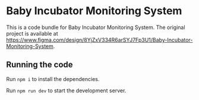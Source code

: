 
  # Baby Incubator Monitoring System

  This is a code bundle for Baby Incubator Monitoring System. The original project is available at https://www.figma.com/design/8YjZxV334R6arSYJ7Fp3U1/Baby-Incubator-Monitoring-System.

  ## Running the code

  Run `npm i` to install the dependencies.

  Run `npm run dev` to start the development server.
  